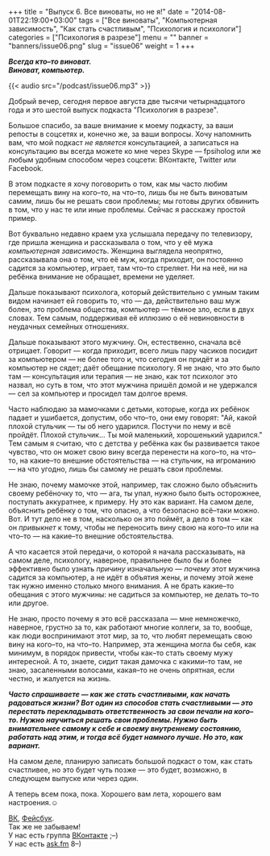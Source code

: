 +++
title = "Выпуск 6. Все виноваты, но не я!"
date = "2014-08-01T22:19:00+03:00"
tags = ["Все виноваты", "Компьютерная зависимость", "Как стать счастливым", "Психология и психологи"]
categories = ["Психология в разрезе"]
menu = ""
banner = "banners/issue06.png"
slug = "issue06"
weight = 1
+++

***Всегда кто–то виноват.***<br>
***Виноват, компьютер.***

{{< audio src="/podcast/issue06.mp3" >}}

Добрый вечер, сегодня первое августа две тысячи четырнадцатого года и это шестой выпуск подкаста "Психология в разрезе".

Большое спасибо, за ваше внимание к моему подкасту, за ваши репосты в соцсетях и, конечно же, за ваши вопросы. Хочу напомнить вам, что мой подкаст *не является* консультацией, а записаться на консультацию вы всегда можете ко мне через Skype — fpsiholog или же любым удобным способом через соцсети: ВКонтакте, Twitter или Facebook.

В этом подкасте я хочу поговорить о том, как мы часто любим перемещать вину на кого–то, на что–то, лишь бы не быть виноватым самим, лишь бы не решать свои проблемы; мы готовы других обвинить в том, что у нас те или иные проблемы. Сейчас я расскажу простой пример.
<!--more-->

Вот буквально недавно краем уха услышала передачу по телевизору, где пришла женщина и рассказывала о том, что у её мужа *компьютерная зависимость*. Женщина выглядела неопрятно, рассказывала она о том, что её муж, когда приходит, он постоянно садится за компьютер, играет, там что–то стреляет. Ни на неё, ни на ребёнка внимание не обращает, времени не уделяет.

Дальше показывают психолога, который действительно с умным таким видом начинает ей говорить то, что — да, действительно ваш муж болен, это проблема общества, компьютер — тёмное зло, если в двух словах. Тем самым, поддерживая её иллюзию о её невиновности в неудачных семейных отношениях.

Дальше показывают этого мужчину. Он, естественно, сначала всё отрицает. Говорит — когда приходит, всего лишь пару часиков посидит за компьютером — не более того и, что сегодня он придёт и за компьютер не сядет; даёт обещание психологу. Я не знаю, что это было там — консультация или терапия — не знаю, как тот психолог это назвал, но суть в том, что этот мужчина пришёл домой и не удержался — сел за компьютер и просидел там долгое время.

Часто наблюдаю за мамочками с детьми, которые, когда их ребёнок падает и ушибается, допустим, обо что–то, они ему говорят: "Ай, какой плохой стульчик — ты об него ударился. Постучи по нему и всё пройдёт. Плохой стульчик… Ты мой маленький, хорошенький ударился." Тем самым я считаю, что с детства у ребёнка как бы развивается такое чувство, что он может свою вину всегда перенести на кого–то, на что–то, на какие–то внешние обстоятельства — на стульчик, на игроманию — на что угодно, лишь бы самому не решать свои проблемы.

Не знаю, почему мамочке этой, например, так сложно было объяснить своему ребёночку то, что — ага, ты упал, нужно было быть осторожнее, поступать аккуратнее, к примеру. Ну это как вариант. На самом деле, объяснить ребёнку о том, что опасно, а что безопасно всё–таки можно. Вот. И тут дело не в том, насколько он это поймёт, а дело в том — как он *привыкнет* к тому, чтобы не переносить вину свою на кого–то или на что–то — на какие–то внешние обстоятельства.

А что касается этой передачи, о которой я начала рассказывать, на самом деле, психологу, наверное, правильнее было бы и более эффективно было узнать *причину* изначальную — *почему* этот мужчина садится за компьютер, а не идёт в объятия жены, и почему этой жене так нужно именно столько много внимания. А не брать какие–то обещания с этого мужчины: не садиться за компьютер, не делать то–то или другое.

Не знаю, просто почему я это всё рассказала — мне немножечко, наверное, грустно за то, как работают многие коллеги, за то, вообще, как люди воспринимают этот мир, за то, что любят перемещать свою вину на кого–то, на что–то. Например, эта женщина могла бы себя, как минимум, в порядок привести, чтобы как–то стать своему мужу интересной. А то, знаете, сидит такая дамочка с какими–то там, не знаю, засаленными волосами, какая–то не очень опрятная, если честно, и жалуется на жизнь.

***Часто спрашиваете — как же стать счастливыми, как начать радоваться жизни? Вот один из способов стать счастливыми — это перестать перекладывать ответственность за свои печали на кого–то. Нужно научиться решать свои проблемы. Нужно быть внимательнее самому к себе и своему внутреннему состоянию, работать над этим, и тогда всё будет намного лучше. Но это, как вариант.***

На самом деле, планирую записать большой подкаст о том, как стать счастливее, но это будет чуть позже — это будет, возможно, в следующем выпуске или через один.

А теперь всем пока, пока. Хорошего вам лета, хорошего вам настроения.☺


<a href="https://vk.com/sunnybunnyf">ВК</a>, <a href="https://www.facebook.com/SunnyBunnyF">Фейсбук</a>.<br>
Так же не забываем!<br>
У нас есть группа <a href="https://vk.com/fpsiholog">ВКонтакте</a> ;–)<br>
У нас есть <a href="http://ask.fm/fpsiholog">ask.fm</a> 8–)